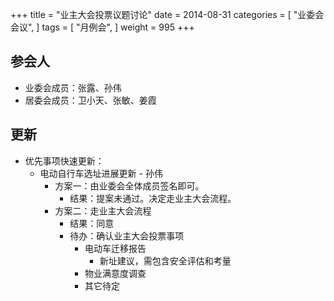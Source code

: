 +++
title = "业主大会投票议题讨论"
date = 2014-08-31
categories = [
"业委会会议",
]
tags = [
    "月例会",
]
weight = 995
+++

## 参会人

- 业委会成员：张露、孙伟
- 居委会成员：卫小天、张敏、姜霞

## 更新

- 优先事项快速更新：
  - 电动自行车选址进展更新 - 孙伟
    - 方案一：由业委会全体成员签名即可。
      - 结果：提案未通过。决定走业主大会流程。
    - 方案二：走业主大会流程
      - 结果：同意
      - 待办：确认业主大会投票事项
        - 电动车迁移报告
          - 新址建议，需包含安全评估和考量
        - 物业满意度调查
        - 其它待定
        


